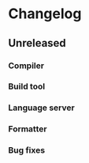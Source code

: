 # Changelog

## Unreleased

### Compiler

### Build tool

### Language server

### Formatter

### Bug fixes
